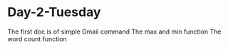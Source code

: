 # Day-2-Tuesday
 The first doc is of simple Gmail command 
 The max and min function 
 The word count function
